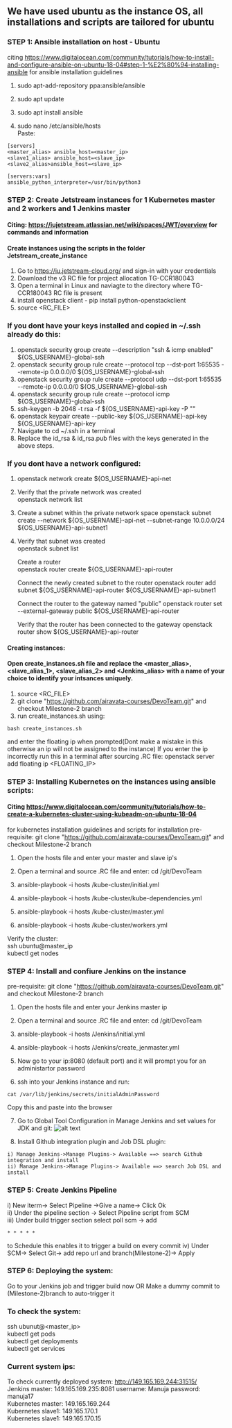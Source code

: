 ## We have used ubuntu as the instance OS, all installations and scripts are tailored for ubuntu

### STEP 1: Ansible installation on host - Ubuntu
citing https://www.digitalocean.com/community/tutorials/how-to-install-and-configure-ansible-on-ubuntu-18-04#step-1-%E2%80%94-installing-ansible for ansible installation guidelines

1) sudo apt-add-repository ppa:ansible/ansible

2) sudo apt update

3) sudo apt install ansible

4) sudo nano /etc/ansible/hosts  
Paste:    
```
[servers]  
<master_alias> ansible_host=<master_ip>  
<slave1_alias> ansible_host=<slave_ip>  
<slave2_alias>ansible_host=<slave_ip>  

[servers:vars]  
ansible_python_interpreter=/usr/bin/python3
```

### STEP 2: Create Jetstream instances for 1 Kubernetes master and 2 workers and 1 Jenkins master 
#### Citing: https://iujetstream.atlassian.net/wiki/spaces/JWT/overview for commands and information
#### Create instances using the scripts in the folder Jetstream_create_instance  
1) Go to https://iu.jetstream-cloud.org/ and sign-in with your credentials
2) Download the v3 RC file for project allocation TG-CCR180043
3) Open a terminal in Linux and naviagte to the directory where TG-CCR180043 RC file is present
4) install openstack client - pip install python-openstackclient
5) source <RC_FILE>

### If you dont have your keys installed and copied in ~/.ssh already do this:
1) openstack security group create --description "ssh & icmp enabled" ${OS_USERNAME}-global-ssh
2) openstack security group rule create --protocol tcp --dst-port 1:65535 --remote-ip 0.0.0.0/0 ${OS_USERNAME}-global-ssh
3) openstack security group rule create --protocol udp --dst-port 1:65535 --remote-ip 0.0.0.0/0 ${OS_USERNAME}-global-ssh
4) openstack security group rule create --protocol icmp ${OS_USERNAME}-global-ssh
5) ssh-keygen -b 2048 -t rsa -f ${OS_USERNAME}-api-key -P ""
6) openstack keypair create --public-key ${OS_USERNAME}-api-key ${OS_USERNAME}-api-key
7) Navigate to cd ~/.ssh in a terminal
8) Replace the id_rsa & id_rsa.pub files with the keys generated in the above steps.

### If you dont have a network configured:
1) openstack network create ${OS_USERNAME}-api-net

2) Verify that the private network was created	
   openstack network list

3) Create a subnet within the private network space	
   openstack subnet create --network ${OS_USERNAME}-api-net --subnet-range 10.0.0.0/24 ${OS_USERNAME}-api-subnet1

4) Verify that subnet was created	
   openstack subnet list
   
   Create a router	
   openstack router create ${OS_USERNAME}-api-router

   Connect the newly created subnet to the router
   openstack router add subnet ${OS_USERNAME}-api-router ${OS_USERNAME}-api-subnet1

   Connect the router to the gateway named "public"	
   openstack router set --external-gateway public ${OS_USERNAME}-api-router

   Verify that the router has been connected to the gateway	
   openstack router show ${OS_USERNAME}-api-router

#### Creating instances:
#### Open create_instances.sh file and replace the <master_alias>, <slave_alias_1>, <slave_alias_2> and <Jenkins_alias> with a name of your choice to identify your intsances uniquely.  
1) source <RC_FILE>
2) git clone "https://github.com/airavata-courses/DevoTeam.git" and checkout Milestone-2 branch 
3) run create_instances.sh using:  
```
bash create_instances.sh
```
and enter the floating ip when prompted(Dont make a mistake in this otherwise an ip will not be assigned to the instance)
If you enter the ip incorrectly run this in a terminal after sourcing .RC file: openstack server add floating ip <alias> <FLOATING_IP>

### STEP 3: Installing Kubernetes on the instances using ansible scripts:
#### Citing https://www.digitalocean.com/community/tutorials/how-to-create-a-kubernetes-cluster-using-kubeadm-on-ubuntu-18-04
for kubernetes installation guidelines and scripts for installation
pre-requisite: git clone "https://github.com/airavata-courses/DevoTeam.git" and checkout Milestone-2 branch   
1) Open the hosts file and enter your master and slave ip's

2) Open a terminal and source .RC file and enter: cd /git/DevoTeam

3) ansible-playbook -i hosts /kube-cluster/initial.yml

4) ansible-playbook -i hosts /kube-cluster/kube-dependencies.yml

5) ansible-playbook -i hosts /kube-cluster/master.yml

6) ansible-playbook -i hosts /kube-cluster/workers.yml
  
Verify the cluster:  
ssh ubuntu@master_ip  
kubectl get nodes  

### STEP 4: Install and confiure Jenkins on the instance
pre-requisite: git clone "https://github.com/airavata-courses/DevoTeam.git" and checkout Milestone-2 branch   
1) Open the hosts file and enter your Jenkins master ip

2) Open a terminal and source .RC file and enter: cd /git/DevoTeam

3) ansible-playbook -i hosts /Jenkins/initial.yml

4) ansible-playbook -i hosts /Jenkins/create_jenmaster.yml

5) Now go to your ip:8080 (default port) and it will prompt you for an administartor password

6) ssh into your Jenkins instance and run:
```
cat /var/lib/jenkins/secrets/initialAdminPassword
```
Copy this and paste into the browser

7) Go to Global Tool Configuration in Manage Jenkins and set values for JDK and git:
![alt text](https://github.com/airavata-courses/DevoTeam/blob/Milestone-2/JenkinsGlobalConfig.PNG)

8) Install Github integration plugin and Job DSL plugin:
```
i) Manage Jenkins->Manage Plugins-> Available ==> search Github integration and install  
ii) Manage Jenkins->Manage Plugins-> Available ==> search Job DSL and install
```

### STEP 5: Create Jenkins Pipeline
i) New iterm-> Select Pipeline ->Give a name-> Click Ok  
ii) Under the pipeline section -> Select Pipeline script from SCM  
iii) Under build trigger section select poll scm -> add  
```
* * * * *
```  
to Schedule this enables it to trigger a build on every commit 
iv) Under SCM-> Select Git-> add repo url and branch(Milestone-2)-> Apply

### STEP 6: Deploying the system:
Go to your Jenkins job and trigger build now OR Make a dummy commit to (Milestone-2)branch to auto-trigger it

### To check the system:
ssh ubunut@<master_ip>  
kubectl get pods  
kubectl get deployments  
kubectl get services  

### Current system ips:  
To check currently deployed system: http://149.165.169.244:31515/   
Jenkins master: 149.165.169.235:8081 username: Manuja password: manuja17  
Kubernetes master: 149.165.169.244  
Kubernetes slave1: 149.165.170.1  
Kubernetes slave1: 149.165.170.15  
